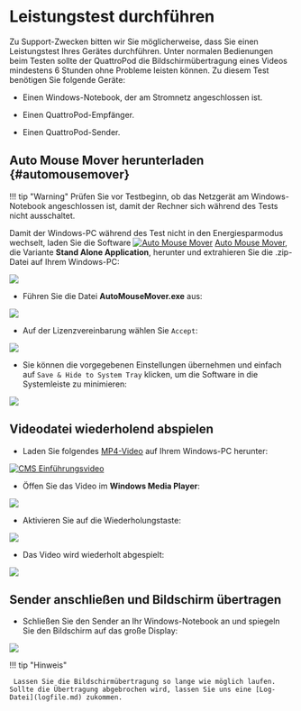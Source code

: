# Leistungstest durchführen

Zu Support-Zwecken bitten wir Sie möglicherweise, dass Sie einen Leistungstest Ihres Gerätes durchführen. Unter normalen Bedienungen beim Testen sollte der QuattroPod die Bildschirmübertragung eines Videos mindestens 6 Stunden ohne Probleme leisten können. Zu diesem Test benötigen Sie folgende Geräte:

* Einen Windows-Notebook, der am Stromnetz angeschlossen ist.

* Einen QuattroPod-Empfänger.

* Einen QuattroPod-Sender.

## Auto Mouse Mover herunterladen {#automousemover}

!!! tip "Warning" 
	Prüfen Sie vor Testbeginn, ob das Netzgerät am Windows-Notebook angeschlossen ist, damit der Rechner sich während des Tests nicht ausschaltet.

Damit der Windows-PC während des Test nicht in den Energiesparmodus wechselt, laden Sie die Software [![Auto Mouse Mover](/assets/img/automousemover.icon.png)](https://www.murgee.com/auto-mouse-mover/) [Auto Mouse Mover](https://www.murgee.com/auto-mouse-mover/), die Variante **Stand Alone Application**, herunter und extrahieren Sie die .zip-Datei auf Ihrem Windows-PC:

![](/assets/img/automousemover.extract.png)

* Führen Sie die Datei **AutoMouseMover.exe** aus:

![](/assets/img/AutoMouseMover.exe.png)

* Auf der Lizenzvereinbarung wählen Sie `Accept`:

![](/assets/img/automousemover.agreement.png)

* Sie können die vorgegebenen Einstellungen übernehmen und einfach auf `Save & Hide to System Tray` klicken, um die Software in die Systemleiste zu minimieren:

![](/assets/img/automousemove.settings.png)

## Videodatei wiederholend abspielen

* Laden Sie folgendes [MP4-Video](https://assets.stueber.de/videos/cms.quattropod.introduction.de.mp4) auf Ihrem Windows-PC herunter:

[![CMS Einführungsvideo](/assets/img/thumbnail.video.cms.png)](https://assets.stueber.de/videos/cms.quattropod.introduction.de.mp4)

* Öffen Sie das Video im **Windows Media Player**: 

![](/assets/img/video.open.in.mediaplayer.png)

* Aktivieren Sie auf die Wiederholungstaste:

![](/assets/img/mediaplayer.repeat.png)

* Das Video wird wiederholt abgespielt:

![](/assets/img/video.playing.png)

## Sender anschließen und Bildschirm übertragen 

* Schließen Sie den Sender an Ihr Windows-Notebook an und spiegeln Sie den Bildschirm auf das große Display:

![](/assets/img/QSG-TypeC.Windows.png)

!!! tip "Hinweis"

     Lassen Sie die Bildschirmübertragung so lange wie möglich laufen. Sollte die Übertragung abgebrochen wird, lassen Sie uns eine [Log-Datei](logfile.md) zukommen.